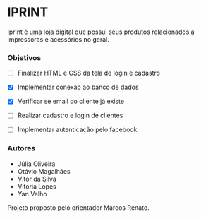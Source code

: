 # IPRINT


Iprint é uma loja digital que possui seus produtos relacionados a impressoras e acessórios no geral.


### Objetivos
- [ ] Finalizar HTML e CSS da tela de login e cadastro
- [x] Implementar conexão ao banco de dados
- [x] Verificar se email do cliente já existe
- [ ] Realizar cadastro e login de clientes
- [ ] Implementar autenticação pelo facebook


### Autores
- Júlia Oliveira
- Otávio Magalhães
- Vitor da Silva
- Vitoria Lopes
- Yan Velho

Projeto proposto pelo orientador Marcos Renato.  
